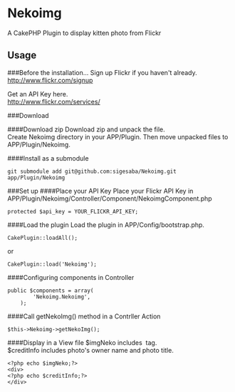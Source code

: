 Nekoimg
=======

A CakePHP Plugin to display kitten photo from Flickr

Usage
-----

###Before the installation...
Sign up Flickr if you haven't already.  
http://www.flickr.com/signup  

Get an API Key here.   
http://www.flickr.com/services/

###Download

####Download zip
Download zip and unpack the file.  
Create Nekoimg directory in your APP/Plugin. Then move unpacked files to APP/Plugin/Nekoimg.

####Install as a submodule

    git submodule add git@github.com:sigesaba/Nekoimg.git app/Plugin/Nekoimg
    
###Set up
####Place your API Key
Place your Flickr API Key in APP/Plugin/Nekoimg/Controller/Component/NekoimgComponent.php

    protected $api_key = YOUR_FLICKR_API_KEY;


####Load the plugin
Load the plugin in APP/Config/bootstrap.php.

    CakePlugin::loadAll();

or 

    CakePlugin::load('Nekoimg'); 
    
####Configuring components in Controller

    public $components = array(
  			'Nekoimg.Nekoimg',
  		);

####Call getNekoImg() method in a Contrller Action

    $this->Nekoimg->getNekoImg();
    
####Display in a View file
$imgNeko includes <img> tag.   
$creditInfo includes photo's owner name and photo title.
    
    <?php echo $imgNeko;?>
    <div>
    <?php echo $creditInfo;?>
    </div>

